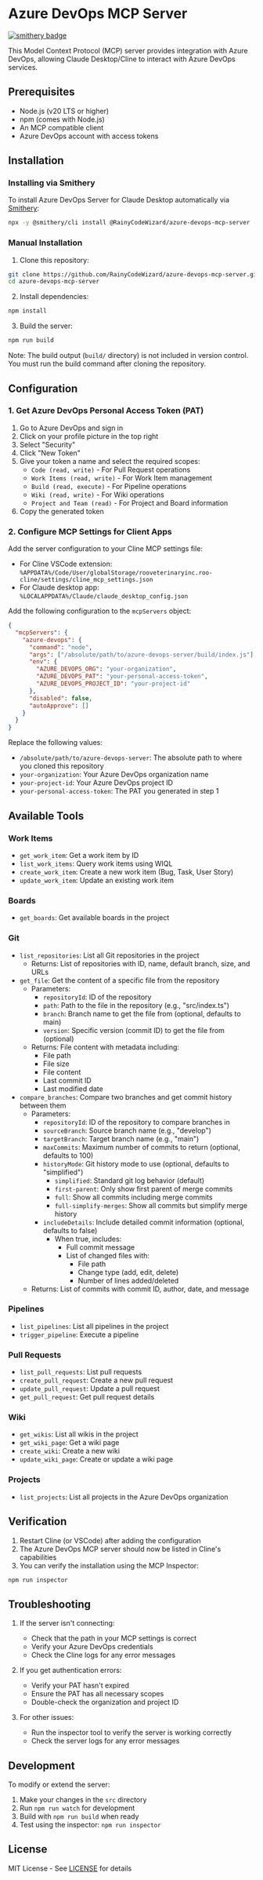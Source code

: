 # Azure DevOps MCP Server

[![smithery badge](https://smithery.ai/badge/@RainyCodeWizard/azure-devops-mcp-server)](https://smithery.ai/server/@RainyCodeWizard/azure-devops-mcp-server)

This Model Context Protocol (MCP) server provides integration with Azure DevOps, allowing Claude Desktop/Cline to interact with Azure DevOps services.

## Prerequisites

- Node.js (v20 LTS or higher)
- npm (comes with Node.js)
- An MCP compatible client
- Azure DevOps account with access tokens

## Installation

### Installing via Smithery

To install Azure DevOps Server for Claude Desktop automatically via [Smithery](https://smithery.ai/server/@RainyCodeWizard/azure-devops-mcp-server):

```bash
npx -y @smithery/cli install @RainyCodeWizard/azure-devops-mcp-server --client claude
```

### Manual Installation

1. Clone this repository:

```bash
git clone https://github.com/RainyCodeWizard/azure-devops-mcp-server.git
cd azure-devops-mcp-server
```

2. Install dependencies:

```bash
npm install
```

3. Build the server:

```bash
npm run build
```

Note: The build output (`build/` directory) is not included in version control. You must run the build command after cloning the repository.

## Configuration

### 1. Get Azure DevOps Personal Access Token (PAT)

1. Go to Azure DevOps and sign in
2. Click on your profile picture in the top right
3. Select "Security"
4. Click "New Token"
5. Give your token a name and select the required scopes:
   - `Code (read, write)` - For Pull Request operations
   - `Work Items (read, write)` - For Work Item management
   - `Build (read, execute)` - For Pipeline operations
   - `Wiki (read, write)` - For Wiki operations
   - `Project and Team (read)` - For Project and Board information
6. Copy the generated token

### 2. Configure MCP Settings for Client Apps

Add the server configuration to your Cline MCP settings file:

- For Cline VSCode extension: `%APPDATA%/Code/User/globalStorage/rooveterinaryinc.roo-cline/settings/cline_mcp_settings.json`
- For Claude desktop app: `%LOCALAPPDATA%/Claude/claude_desktop_config.json`

Add the following configuration to the `mcpServers` object:

```json
{
  "mcpServers": {
    "azure-devops": {
      "command": "node",
      "args": ["/absolute/path/to/azure-devops-server/build/index.js"],
      "env": {
        "AZURE_DEVOPS_ORG": "your-organization",
        "AZURE_DEVOPS_PAT": "your-personal-access-token",
        "AZURE_DEVOPS_PROJECT_ID": "your-project-id"
      },
      "disabled": false,
      "autoApprove": []
    }
  }
}
```

Replace the following values:

- `/absolute/path/to/azure-devops-server`: The absolute path to where you cloned this repository
- `your-organization`: Your Azure DevOps organization name
- `your-project-id`: Your Azure DevOps project ID
- `your-personal-access-token`: The PAT you generated in step 1

## Available Tools

### Work Items

- `get_work_item`: Get a work item by ID
- `list_work_items`: Query work items using WIQL
- `create_work_item`: Create a new work item (Bug, Task, User Story)
- `update_work_item`: Update an existing work item

### Boards

- `get_boards`: Get available boards in the project

### Git

- `list_repositories`: List all Git repositories in the project
  - Returns: List of repositories with ID, name, default branch, size, and URLs
- `get_file`: Get the content of a specific file from the repository
  - Parameters:
    - `repositoryId`: ID of the repository
    - `path`: Path to the file in the repository (e.g., "src/index.ts")
    - `branch`: Branch name to get the file from (optional, defaults to main)
    - `version`: Specific version (commit ID) to get the file from (optional)
  - Returns: File content with metadata including:
    - File path
    - File size
    - File content
    - Last commit ID
    - Last modified date
- `compare_branches`: Compare two branches and get commit history between them
  - Parameters:
    - `repositoryId`: ID of the repository to compare branches in
    - `sourceBranch`: Source branch name (e.g., "develop")
    - `targetBranch`: Target branch name (e.g., "main")
    - `maxCommits`: Maximum number of commits to return (optional, defaults to 100)
    - `historyMode`: Git history mode to use (optional, defaults to "simplified")
      - `simplified`: Standard git log behavior (default)
      - `first-parent`: Only show first parent of merge commits
      - `full`: Show all commits including merge commits
      - `full-simplify-merges`: Show all commits but simplify merge history
    - `includeDetails`: Include detailed commit information (optional, defaults to false)
      - When true, includes:
        - Full commit message
        - List of changed files with:
          - File path
          - Change type (add, edit, delete)
          - Number of lines added/deleted
  - Returns: List of commits with commit ID, author, date, and message

### Pipelines

- `list_pipelines`: List all pipelines in the project
- `trigger_pipeline`: Execute a pipeline

### Pull Requests

- `list_pull_requests`: List pull requests
- `create_pull_request`: Create a new pull request
- `update_pull_request`: Update a pull request
- `get_pull_request`: Get pull request details

### Wiki

- `get_wikis`: List all wikis in the project
- `get_wiki_page`: Get a wiki page
- `create_wiki`: Create a new wiki
- `update_wiki_page`: Create or update a wiki page

### Projects

- `list_projects`: List all projects in the Azure DevOps organization

## Verification

1. Restart Cline (or VSCode) after adding the configuration
2. The Azure DevOps MCP server should now be listed in Cline's capabilities
3. You can verify the installation using the MCP Inspector:

```bash
npm run inspector
```

## Troubleshooting

1. If the server isn't connecting:
   - Check that the path in your MCP settings is correct
   - Verify your Azure DevOps credentials
   - Check the Cline logs for any error messages

2. If you get authentication errors:
   - Verify your PAT hasn't expired
   - Ensure the PAT has all necessary scopes
   - Double-check the organization and project ID

3. For other issues:
   - Run the inspector tool to verify the server is working correctly
   - Check the server logs for any error messages

## Development

To modify or extend the server:

1. Make your changes in the `src` directory
2. Run `npm run watch` for development
3. Build with `npm run build` when ready
4. Test using the inspector: `npm run inspector`

## License

MIT License - See [LICENSE](LICENSE) for details
